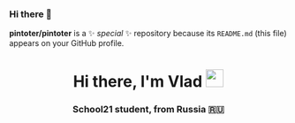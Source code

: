 ### Hi there 👋


**pintoter/pintoter** is a ✨ _special_ ✨ repository because its `README.md` (this file) appears on your GitHub profile.
<h1 align="center">Hi there, I'm Vlad 
<img src="https://github.com/blackcater/blackcater/raw/main/images/Hi.gif" height="32"/></h1>
<h3 align="center">School21 student,  from Russia 🇷🇺</h3>

<!--
Here are some ideas to get you started:

- 🔭 I’m currently working on ...
- 🌱 I’m currently learning ...
- 👯 I’m looking to collaborate on ...
- 🤔 I’m looking for help with ...
- 💬 Ask me about ...
- 📫 How to reach me: ...
- 😄 Pronouns: ...
- ⚡ Fun fact: ...
-->
